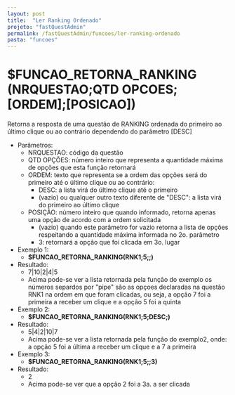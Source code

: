 ```yaml
---
layout: post
title:  "Ler Ranking Ordenado"
projeto: "fastQuestAdmin"
permalink: /fastQuestAdmin/funcoes/ler-ranking-ordenado
pasta: "funcoes"
---
```

# $FUNCAO_RETORNA_RANKING (NRQUESTAO;QTD OPCOES;  [ORDEM];[POSICAO])

Retorna a resposta de uma questão de RANKING ordenada do primeiro ao último clique ou ao contrário dependendo do parâmetro [DESC]

- Parâmetros: 
    - NRQUESTAO: código da questão
    - QTD OPÇÕES: número inteiro que representa a quantidade máxima de opções que esta função retornará 
    - ORDEM: texto que representa se a ordem das opções será do primeiro até o último clique ou ao contrário:
        - DESC: a lista virá do último clique até o primeiro
        - (vazio) ou qualquer outro texto diferente de "DESC": a lista virá do primeiro ao último clique
    - POSIÇÃO: número inteiro que quando informado, retorna apenas uma opção de acordo com a ordem solicitada
        - (vazio) quando este parâmetro for vazio retorna a lista de opções respeitando a quantidade máxima informada no 2o. parâmetro
        - 3: retornará a opção que foi clicada em 3o. lugar
- Exemplo 1:
    - **$FUNCAO_RETORNA_RANKING(RNK1;5;;)**
- Resultado:
    - 7\|10\|2\|4\|5
    - Acima pode-se ver a lista retornada pela função do exemplo os números separdos por "pipe" são as opçoes declaradas na questão RNK1 na ordem em que foram clicadas, ou seja, a opção 7 foi a primeira a receber um clique e a opção 5 foi a quinta
- Exemplo 2:
    - **$FUNCAO_RETORNA_RANKING(RNK1;5;DESC;)**
- Resultado:
    - 5\|4\|2\|10\|7
    - Acima pode-se ver a lista retornada pela função do exemplo2, onde: a opção 5 foi a última a receber um clique e a 7 a primeira
- Exemplo 3:
    - **$FUNCAO_RETORNA_RANKING(RNK1;5;;3)**
- Resultado:
    - 2
    - Acima pode-se ver que a opção 2 foi a 3a. a ser clicada